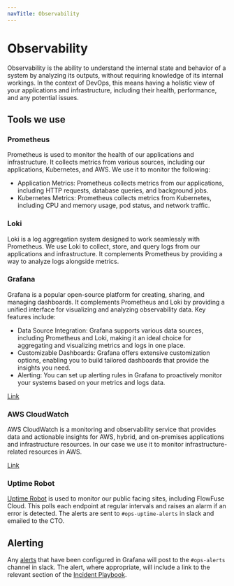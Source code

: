 ```yaml
---
navTitle: Observability
---
```


# Observability

Observability is the ability to understand the internal state and behavior of a system by analyzing its outputs, without requiring knowledge of its internal workings. In the context of DevOps, this means having a holistic view of your applications and infrastructure, including their health, performance, and any potential issues.

## Tools we use

### Prometheus

Prometheus is used to monitor the health of our applications and infrastructure. It collects metrics from various sources, including our applications, Kubernetes, and AWS. We use it to monitor the following:

* Application Metrics: Prometheus collects metrics from our applications, including HTTP requests, database queries, and background jobs.
* Kubernetes Metrics: Prometheus collects metrics from Kubernetes, including CPU and memory usage, pod status, and network traffic.

### Loki

Loki is a log aggregation system designed to work seamlessly with Prometheus. We use Loki to collect, store, and query logs from our applications and infrastructure. It complements Prometheus by providing a way to analyze logs alongside metrics.

### Grafana

Grafana is a popular open-source platform for creating, sharing, and managing dashboards. It complements Prometheus and Loki by providing a unified interface for visualizing and analyzing observability data. Key features include:

* Data Source Integration: Grafana supports various data sources, including Prometheus and Loki, making it an ideal choice for aggregating and visualizing metrics and logs in one place.
* Customizable Dashboards: Grafana offers extensive customization options, enabling you to build tailored dashboards that provide the insights you need.
* Alerting: You can set up alerting rules in Grafana to proactively monitor your systems based on your metrics and logs data.

[Link](https://insights.flowfuse.com)

### AWS CloudWatch

AWS CloudWatch is a monitoring and observability service that provides data and actionable insights for AWS, hybrid, and on-premises applications and infrastructure resources. In our case we use it to monitor infrastructure-related resources in AWS.

[Link](https://eu-west-1.console.aws.amazon.com/cloudwatch/home?region=eu-west-1#home:)

### Uptime Robot

[Uptime Robot](https://uptimerobot.com/) is used to monitor our public facing sites, including FlowFuse Cloud. This polls
each endpoint at regular intervals and raises an alarm if an error is detected. The alerts are sent to `#ops-uptime-alerts` in slack
and emailed to the CTO.

## Alerting

Any [alerts](https://insights.flowfuse.com/alerting/list) that have been configured
in Grafana will post to the `#ops-alerts` channel in slack. The alert, where appropriate,
will include a link to the relevant section of the [Incident Playbook](https://docs.google.com/document/d/1NMPWEFgHkVNN7RqHXUgijEGdNwZH-SlaAspOQr9Vg9k/edit#heading=h.a7jq4bkz66hv).
